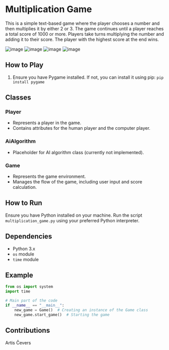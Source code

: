 # Multiplication Game

This is a simple text-based game where the player chooses a number and then multiplies it by either 2 or 3. The game continues until a player reaches a total score of 1000 or more. Players take turns multiplying the number and adding it to their score. The player with the highest score at the end wins.

![image](https://github.com/NomadBBY/RTU_Artificial_Intelligence_1_Game_Task/assets/89861525/94c61d1b-bba8-4967-879f-9948e6b52d45)
![image](https://github.com/NomadBBY/RTU_Artificial_Intelligence_1_Game_Task/assets/89861525/2d7211d1-f52b-4a82-978f-67b0a8b9d5f9)
![image](https://github.com/NomadBBY/RTU_Artificial_Intelligence_1_Game_Task/assets/89861525/562538ad-82e5-4019-9bc1-061ca4270f33)
![image](https://github.com/NomadBBY/RTU_Artificial_Intelligence_1_Game_Task/assets/89861525/29361dc0-f307-49e0-9998-444843e17ef0)

## How to Play

1. Ensure you have Pygame installed. If not, you can install it using pip:
```pip install pygame```



## Classes

### Player

- Represents a player in the game.
- Contains attributes for the human player and the computer player.

### AiAlgorithm

- Placeholder for AI algorithm class (currently not implemented).

### Game

- Represents the game environment.
- Manages the flow of the game, including user input and score calculation.

## How to Run

Ensure you have Python installed on your machine. Run the script `multiplication_game.py` using your preferred Python interpreter.

## Dependencies

- Python 3.x
- `os` module
- `time` module

## Example

```python
from os import system
import time

# Main part of the code
if __name__ == "__main__":
    new_game = Game()  # Creating an instance of the Game class
    new_game.start_game()  # Starting the game
```

## Contributions
Artis Čevers
